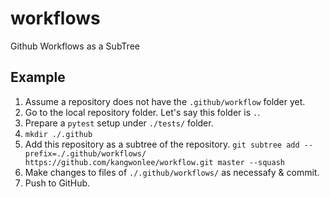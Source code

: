 # workflows

Github Workflows as a SubTree

## Example

1. Assume a repository does not have the `.github/workflow` folder yet.
1. Go to the local repository folder. Let's say this folder is `.`.
1. Prepare a `pytest` setup under `./tests/` folder.
1. `mkdir ./.github`
1. Add this repository as a subtree of the repository.
    `git subtree add --prefix=./.github/workflows/ https://github.com/kangwonlee/workflow.git master --squash`
1. Make changes to files of `./.github/workflows/` as necessafy & commit.
1. Push to GitHub.
